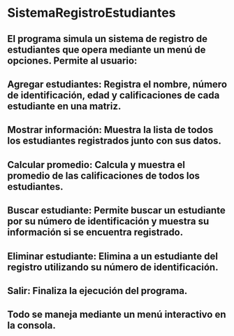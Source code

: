 # SistemaRegistroEstudiantes

## El programa simula un sistema de registro de estudiantes que opera mediante un menú de opciones. Permite al usuario:

## Agregar estudiantes: Registra el nombre, número de identificación, edad y calificaciones de cada estudiante en una matriz.

## Mostrar información: Muestra la lista de todos los estudiantes registrados junto con sus datos.

## Calcular promedio: Calcula y muestra el promedio de las calificaciones de todos los estudiantes.

## Buscar estudiante: Permite buscar un estudiante por su número de identificación y muestra su información si se encuentra registrado.

## Eliminar estudiante: Elimina a un estudiante del registro utilizando su número de identificación.

## Salir: Finaliza la ejecución del programa.

## Todo se maneja mediante un menú interactivo en la consola.
